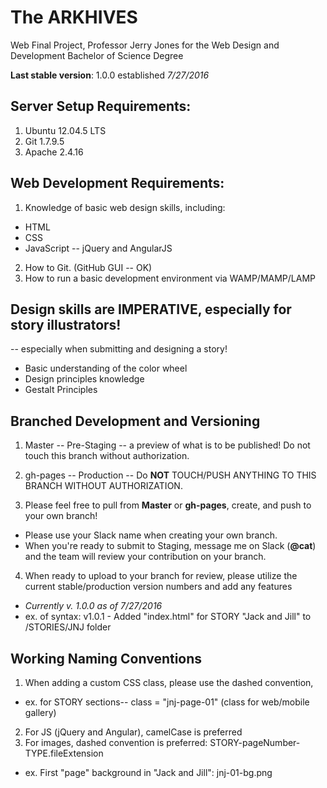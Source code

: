 # The ARKHIVES
Web Final Project, Professor Jerry Jones for the Web Design and Development Bachelor of Science Degree

**Last stable version**: 1.0.0 established *7/27/2016*

## Server Setup Requirements:
1. Ubuntu 12.04.5 LTS
2. Git 1.7.9.5
3. Apache 2.4.16

## Web Development Requirements:
1. Knowledge of basic web design skills, including:
 * HTML
 * CSS
 * JavaScript -- jQuery and AngularJS
2. How to Git. (GitHub GUI -- OK)
3. How to run a basic development environment via WAMP/MAMP/LAMP

## Design skills are IMPERATIVE, especially for story illustrators!
-- especially when submitting and designing a story!
 * Basic understanding of the color wheel
 * Design principles knowledge
 * Gestalt Principles
 
 ## Branched Development and Versioning
1. Master -- Pre-Staging -- a preview of what is to be published! Do not touch this branch without authorization. 

2. gh-pages -- Production -- Do **NOT** TOUCH/PUSH ANYTHING TO THIS BRANCH WITHOUT AUTHORIZATION. 


3. Please feel free to pull from **Master** or **gh-pages**, create, and push to your own branch! 
  * Please use your Slack name when creating your own branch. 
  * When you're ready to submit to Staging, message me on Slack (__@cat__) and the team will review your contribution on your branch.

4. When ready to upload to your branch for review, please utilize the current stable/production version numbers and add any features
  * *Currently _v. 1.0.0_ as of 7/27/2016*
  * ex. of syntax: v1.0.1 - Added "index.html" for STORY "Jack and Jill" to /STORIES/JNJ folder
  
  
## Working Naming Conventions
1. When adding a custom CSS class, please use the dashed convention, 
  * ex. for STORY sections-- class = "jnj-page-01" (class for web/mobile gallery)
2. For JS (jQuery and Angular), camelCase is preferred
3. For images, dashed convention is preferred: STORY-pageNumber-TYPE.fileExtension
  * ex. First "page" background in "Jack and Jill": jnj-01-bg.png

 